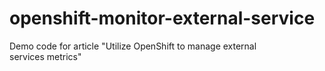 # openshift-monitor-external-service
Demo code for article "Utilize OpenShift to manage external services metrics"
